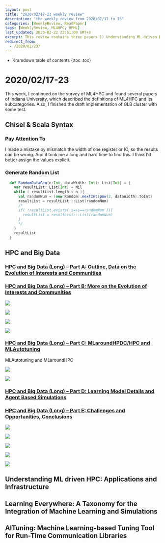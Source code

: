 ```yaml
---
layout: post
title: "2020/02/17-23 weekly review"
description: "the weekly review from 2020/02/17 to 23"
categories: [WeeklyReview, ReadPaper]
tags: [WeeklyReview, ML4HPC, HPML]
last_updated: 2020-02-22 22:51:00 GMT+8
excerpt: This review contains three papers 1) Understanding ML driven HPC' Applications and Infrastructure; 2) Learning Everywhere' A Taxonomy for the Integration of Machine Learning and Simulations; 3) AITuning' Machine Learning-based Tuning Tool for Run-Time Communication Libraries.
redirect_from:
  - /2020/02/23/
---
```


* Kramdown table of contents
{:toc .toc}
# 2020/02/17-23

This week, I continued on the survey of ML4HPC and found several papers of Indiana University, which described the definitions of ML4HPC and its subcategories. Also, I finished the draft implementation of GLB cluster with some test.

## Chisel & Scala Syntax

### Pay Attention To

I made a mistake by mismatch the width of one register or IO, so the results can be wrong. And it took me a long and hard time to find this. I think I'd better assign the values explicit.

### Generate Random List

```scala
  def RandomDataGen(n:Int, dataWidth: Int): List[Int] = {
    var resultList: List[Int] = Nil
    while ( resultList.length < n ){
      val randomNum = (new Random).nextInt(pow(2, dataWidth).toInt)
      resultList = resultList:::List(randomNum)
      /*
      if( !resultList.exists( s=>s==randomNum )){
        resultList = resultList:::List(randomNum)
      }
      */
    }
    resultList
  }
```

## HPC and Big Data

### [HPC and Big Data (Long) – Part  A: Outline, Data on the Evolution of Interests and Communities](https://www.youtube.com/watch?v=HZsOqdx44yE)

### [HPC and Big Data (Long) – Part B: More on the Evolution of Interests and Communities](https://www.youtube.com/watch?v=AoE4QcG0PYE)

![](https://raw.githubusercontent.com/SingularityKChen/PicUpload/master/img/20200220195711.png)

![](https://raw.githubusercontent.com/SingularityKChen/PicUpload/master/img/20200220200123.png)

![](https://raw.githubusercontent.com/SingularityKChen/PicUpload/master/img/20200220200247.png)

![](https://raw.githubusercontent.com/SingularityKChen/PicUpload/master/img/20200220200311.png)

### [HPC and Big Data (Long)  – Part C: MLaroundHPDC/HPC and MLAutotuning](https://www.youtube.com/watch?v=Jz5t6h5wTPk)

MLAutotuning and MLaroundHPC

![](https://raw.githubusercontent.com/SingularityKChen/PicUpload/master/img/20200220200740.png)

![](https://raw.githubusercontent.com/SingularityKChen/PicUpload/master/img/20200220201043.png)

### [HPC and Big Data (Long)  – Part D: Learning Model Details and Agent Based Simulations](https://www.youtube.com/watch?v=azt-jwNKfa0)

### [HPC and Big Data (Long) – Part  E: Challenges and Opportunities, Conclusions](https://www.youtube.com/watch?v=xHrcSf19UTM)

![](https://raw.githubusercontent.com/SingularityKChen/PicUpload/master/img/20200220211517.png)

![](https://raw.githubusercontent.com/SingularityKChen/PicUpload/master/img/20200220211546.png)

![](https://raw.githubusercontent.com/SingularityKChen/PicUpload/master/img/20200220212307.png)

![](https://raw.githubusercontent.com/SingularityKChen/PicUpload/master/img/20200220212238.png)

![](https://raw.githubusercontent.com/SingularityKChen/PicUpload/master/img/20200220212402.png)



## Understanding ML driven HPC: Applications and Infrastructure

## Learning Everywhere: A Taxonomy for the Integration of Machine Learning and Simulations

## AITuning: Machine Learning-based Tuning Tool for Run-Time Communication Libraries

